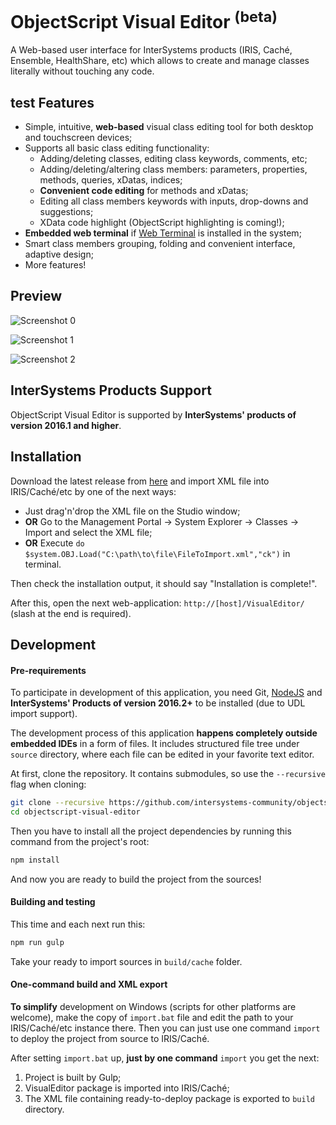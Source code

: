 # ObjectScript Visual Editor <sup>(beta)</sup>

A Web-based user interface for InterSystems products (IRIS, Caché, Ensemble, HealthShare, etc) which allows to create and manage classes
literally without touching any code.

test 
Features
--------

+ Simple, intuitive, **web-based** visual class editing tool for both desktop and touchscreen devices;
+ Supports all basic class editing functionality:
    + Adding/deleting classes, editing class keywords, comments, etc;
    + Adding/deleting/altering class members: parameters, properties, methods, queries, xDatas, indices;
    + **Convenient code editing** for methods and xDatas;
    + Editing all class members keywords with inputs, drop-downs and suggestions;
    + XData code highlight (ObjectScript highlighting is coming!);
+ **Embedded web terminal** if [Web Terminal](https://intersystems-community.github.io/webterminal/) is installed in the system;
+ Smart class members grouping, folding and convenient interface, adaptive design;
+ More features!

Preview
-------

![Screenshot 0](https://cloud.githubusercontent.com/assets/4989256/14657296/994c173e-0695-11e6-86b4-ab782eb4c68c.png)

![Screenshot 1](https://cloud.githubusercontent.com/assets/4989256/14295116/efcc9774-fb7c-11e5-86bd-219864fe5634.png)

![Screenshot 2](https://cloud.githubusercontent.com/assets/4989256/14295117/efcf2da4-fb7c-11e5-861f-e9f1231ec909.png)

InterSystems Products Support
-----------------------------

ObjectScript Visual Editor is supported by **InterSystems' products of version 2016.1 and higher**. 

Installation
------------

Download the latest release from [here](https://github.com/intersystems-community/objectscript-visual-editor/releases) and import
XML file into IRIS/Caché/etc by one of the next ways:

- Just drag'n'drop the XML file on the Studio window;
- **OR** Go to the Management Portal -> System Explorer -> Classes -> Import and select the XML file;
- **OR** Execute `do $system.OBJ.Load("C:\path\to\file\FileToImport.xml","ck")` in terminal.

Then check the installation output, it should say "Installation is complete!".

After this, open the next web-application: `http://[host]/VisualEditor/`
(slash at the end is required).

Development
-----------

#### Pre-requirements

To participate in development of this application, you need Git, [NodeJS](https://nodejs.org) and
**InterSystems' Products of version 2016.2+** to be installed (due to UDL import support).

The development process of this application **happens completely outside embedded IDEs** in a form of files. It includes
structured file tree under `source` directory, where each file can be edited in your favorite text
editor.

At first, clone the repository. It contains submodules, so use the `--recursive` flag when cloning:
```bash
git clone --recursive https://github.com/intersystems-community/objectscript-visual-editor
cd objectscript-visual-editor
```

Then you have to install all the project dependencies by running this command from the project's
root:

```bash
npm install
```

And now you are ready to build the project from the sources!

#### Building and testing

This time and each next run this:

```bash
npm run gulp
```

Take your ready to import sources in `build/cache` folder.

#### One-command build and XML export

**To simplify** development on Windows (scripts for other platforms are welcome),
make the copy of `import.bat` file and edit the path to your IRIS/Caché/etc instance there.
Then you can just use one command `import` to deploy the project from source to IRIS/Caché.

After setting `import.bat` up, **just by one command** `import` you get the next:

1. Project is built by Gulp;
2. VisualEditor package is imported into IRIS/Caché;
3. The XML file containing ready-to-deploy package is exported to `build` directory. 
